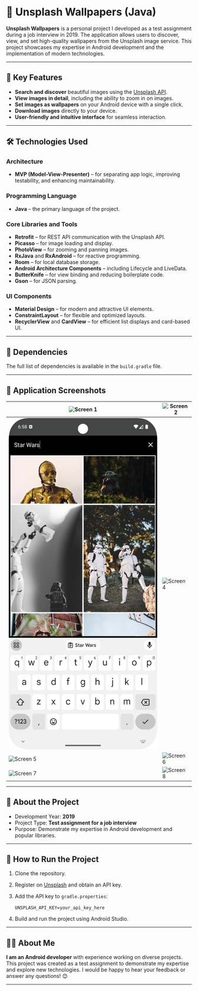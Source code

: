 # 🌄 Unsplash Wallpapers (Java)

**Unsplash Wallpapers** is a personal project I developed as a test assignment during a job interview in 2019. The application allows users to discover, view, and set high-quality wallpapers from the Unsplash image service. This project showcases my expertise in Android development and the implementation of modern technologies.

---

## 📱 Key Features

- **Search and discover** beautiful images using the [Unsplash API](https://unsplash.com/documentation).
- **View images in detail**, including the ability to zoom in on images.
- **Set images as wallpapers** on your Android device with a single click.
- **Download images** directly to your device.
- **User-friendly and intuitive interface** for seamless interaction.

---

## 🛠️ Technologies Used

### Architecture

- **MVP (Model-View-Presenter)** – for separating app logic, improving testability, and enhancing maintainability.

### Programming Language

- **Java** – the primary language of the project.

### Core Libraries and Tools

- **Retrofit** – for REST API communication with the Unsplash API.
- **Picasso** – for image loading and display.
- **PhotoView** – for zooming and panning images.
- **RxJava** and **RxAndroid** – for reactive programming.
- **Room** – for local database storage.
- **Android Architecture Components** – including Lifecycle and LiveData.
- **ButterKnife** – for view binding and reducing boilerplate code.
- **Gson** – for JSON parsing.

### UI Components

- **Material Design** – for modern and attractive UI elements.
- **ConstraintLayout** – for flexible and optimized layouts.
- **RecyclerView** and **CardView** – for efficient list displays and card-based UI.

---

## 📂 Dependencies

The full list of dependencies is available in the `build.gradle` file.

---

## 📸 Application Screenshots

| ![Screen 1](images/1.png) | ![Screen 2](images/2.png) |
|---------------------------|---------------------------|
| ![Screen 3](images/3.png) | ![Screen 4](images/4.png) |
| ![Screen 5](images/5.png) | ![Screen 6](images/6.png) |
| ![Screen 7](images/7.png) | ![Screen 8](images/8.png) |

---

## 📅 About the Project

- Development Year: **2019**
- Project Type: **Test assignment for a job interview**
- Purpose: Demonstrate my expertise in Android development and popular libraries.

---

## 🚀 How to Run the Project

1. Clone the repository.
2. Register on [Unsplash](https://unsplash.com/) and obtain an API key.
3. Add the API key to `gradle.properties`:

   ```properties
   UNSPLASH_API_KEY=your_api_key_here
   ```

4. Build and run the project using Android Studio.

---

## 👨‍💻 About Me

**I am an Android developer** with experience working on diverse projects. This project was created as a test assignment to demonstrate my expertise and explore new technologies. I would be happy to hear your feedback or answer any questions! 😊

---